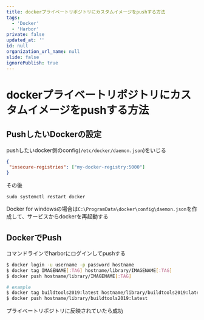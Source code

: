 ```yaml
---
title: dockerプライベートリポジトリにカスタムイメージをpushする方法
tags:
  - 'Docker'
  - 'Harbor'
private: false
updated_at: ''
id: null
organization_url_name: null
slide: false
ignorePublish: true
---
```

# dockerプライベートリポジトリにカスタムイメージをpushする方法

## PushしたいDockerの設定

pushしたいdocker側のconfig(`/etc/docker/daemon.json`)をいじる

```:/etc/docker/daemon.json
{
 "insecure-registries": ["my-docker-registry:5000"]
}
```

その後

```
sudo systemctl restart docker
```

Docker for windowsの場合は`C:\ProgramData\docker\config\daemon.json`を作成して、サービスからdockerを再起動する


## DockerでPush

コマンドラインでharborにログインしてpushする

```bash
$ docker login -u username -p password hostname
$ docker tag IMAGENAME[:TAG] hostname/library/IMAGENAME[:TAG]
$ docker push hostname/library/IMAGENAME[:TAG]

# example
$ docker tag buildtools2019:latest hostname/library/buildtools2019:latest
$ docker push hostname/library/buildtools2019:latest
```

プライベートリポジトリに反映されていたら成功